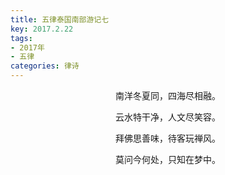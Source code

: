 ```yaml
---
title: 五律泰国南部游记七
key: 2017.2.22
tags: 
- 2017年 
- 五律
categories: 律诗
---
```


<p align="center">南洋冬夏同，四海尽相融。
</p>
<p align="center">云水特干净，人文尽笑容。
</p>
<p align="center">拜佛思善味，待客玩禅风。
</p>
<p align="center">莫问今何处，只知在梦中。
</p>

